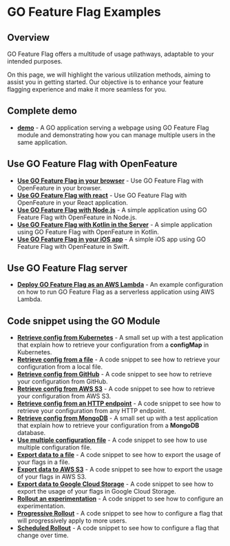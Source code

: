 # GO Feature Flag Examples

## Overview
GO Feature Flag offers a multitude of usage pathways, adaptable to your intended purposes.

On this page, we will highlight the various utilization methods, aiming to assist you in getting started. Our objective is to enhance your feature flagging experience and make it more seamless for you.

## Complete demo
- [**demo**](./demo) - A GO application serving a webpage using GO Feature Flag module and demonstrating how you can manage multiple users in the same application.

## Use GO Feature Flag with OpenFeature
- [**Use GO Feature Flag in your browser**](./openfeature_web) - Use GO Feature Flag with OpenFeature in your browser.
- [**Use GO Feature Flag with react**](./openfeature_react) - Use GO Feature Flag with OpenFeature in your React application.
- [**Use GO Feature Flag with Node.js**](./openfeature_nodejs) - A simple application using GO Feature Flag with OpenFeature in Node.js.
- [**Use GO Feature Flag with Kotlin in the Server**](./openfeature_kotlin_server) - A simple application using GO Feature Flag with OpenFeature in Kotlin.
- [**Use GO Feature Flag in your iOS app**](./openfeature_kotlin_server) - A simple iOS app using GO Feature Flag with OpenFeature in Swift.

## Use GO Feature Flag server
- [**Deploy GO Feature Flag as an AWS Lambda**](./rollout_experimentation) - An example configuration on how to run GO Feature Flag as a serverless application using AWS Lambda.

## Code snippet using the GO Module
- [**Retrieve config from Kubernetes**](./retriever_configmap) - A small set up with a test application that explain how to retrieve your configuration from a **configMap** in Kubernetes.
- [**Retrieve config from a file**](./retriever_file) - A code snippet to see how to retrieve your configuration from a local file.
- [**Retrieve config from GitHub**](./retriever_file) - A code snippet to see how to retrieve your configuration from GitHub.
- [**Retrieve config from AWS S3**](./retriever_file) - A code snippet to see how to retrieve your configuration from AWS S3.
- [**Retrieve config from an HTTP endpoint**](./retriever_file) - A code snippet to see how to retrieve your configuration from any HTTP endpoint.
- [**Retrieve config from MongoDB**](./retriever_mongodb) - A small set up with a test application that explain how to retrieve your configuration from a **MongoDB** database.
- [**Use multiple configuration file**](./retriever_file) - A code snippet to see how to use multiple configuration file.
- [**Export data to a file**](./data_export_file) - A code snippet to see how to export the usage of your flags in a file.
- [**Export data to AWS S3**](./data_export_s3) - A code snippet to see how to export the usage of your flags in AWS S3.
- [**Export data to Google Cloud Storage**](./data_export_googlecloudstorage) - A code snippet to see how to export the usage of your flags in Google Cloud Storage.
- [**Rollout an experimentation**](./rollout_experimentation) - A code snippet to see how to configure an experimentation.
- [**Progressive Rollout**](./rollout_progressive) - A code snippet to see how to configure a flag that will progressively apply to more users.
- [**Scheduled Rollout**](./rollout_scheduled) - A code snippet to see how to configure a flag that change over time.
